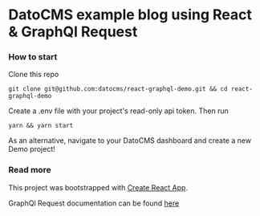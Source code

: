 # DatoCMS example blog using React & GraphQl Request

### How to start

Clone this repo

```
git clone git@github.com:datocms/react-graphql-demo.git && cd react-graphql-demo
```

Create a .env file with your project's read-only api token. Then run

```
yarn && yarn start
```

As an alternative, navigate to your DatoCMS dashboard and create a new Demo project!

### Read more

This project was bootstrapped with [Create React App](https://github.com/facebookincubator/create-react-app).

GraphQl Request documentation can be found [here](https://github.com/prisma/graphql-request)
